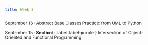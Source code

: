 ```yaml
---
title: Week 8
---
```


September 13
: Abstract Base Classes Practice: from UML to Python

September 15
: **Section**{: .label .label-purple } Intersection of Object-Oriented and Functional Programming
